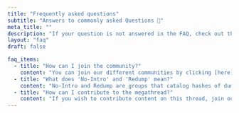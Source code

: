```yaml
---
title: "Frequently asked questions"
subtitle: "Answers to commonly asked Questions 📣"
meta_title: ""
description: "If your question is not answered in the FAQ, check out the related page for the topic. If it's also not there join our Matrix room to ask your question directly."
layout: "faq"
draft: false

faq_items:
  - title: "How can I join the community?"
    content: "You can join our different communities by clicking [here](/our-communities/reddit/)"
  - title: "What does 'No-Intro' and 'Redump' mean?"
    content: "No-Intro and Redump are groups that catalog hashes of dumped games for different systems. If a link has 'No-Intro' or 'Redump' in the name, it is a collection of the currently best-available ROMs for the system. These should be your go-to links if what you are looking for is not in the Popular Games page."
  - title: "How can I contribute to the megathread?"
    content: "If you wish to contribute content on this thread, join our [Matrix room](https://matrix.to/#/#romz:matrix.org) or join the [Matrix space](https://matrix.to/#/#roms-space:matrix.org)."
---
```

